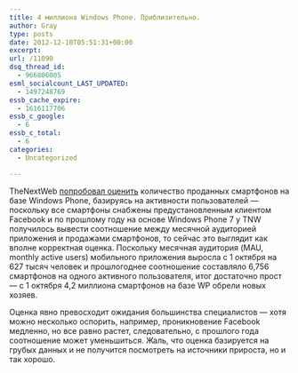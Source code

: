 ```yaml
---
title: 4 миллиона Windows Phone. Приблизительно.
author: Gray
type: posts
date: 2012-12-10T05:51:31+00:00
excerpt:
url: /11090
dsq_thread_id:
  - 966806005
esml_socialcount_LAST_UPDATED:
  - 1497248769
essb_cache_expire:
  - 1616117706
essb_c_google:
  - 6
essb_c_total:
  - 6
categories:
  - Uncategorized

---
```








TheNextWeb [попробовал оценить][1] количество проданных смартфонов на базе Windows Phone, базируясь на активности пользователей — поскольку все смартфоны снабжены предустановленным клиентом Facebook и по прошлому году на основе Windows Phone 7 у TNW получилось вывести соотношение между месячной аудиторией приложения и продажами смартфонов, то сейчас это выглядит как вполне корректная оценка. Поскольку месячная аудитория (MAU, monthly active users) мобильного приложения выросла с 1 октября на 627 тысяч человек и прошлогоднее соотношение составляло 6,756 смартфонов на одного активного пользователя, итог достаточно прост — с 1 октября 4,2 миллиона смартфонов на базе WP обрели новых хозяев.

Оценка явно превосходит ожидания большинства специалистов — хотя можно несколько оспорить, например, проникновение Facebook медленно, но все равно растет, следовательно, с прошлого года соотношение может уменьшиться. Жаль, что оценка базируется на грубых данных и не получится посмотреть на источники прироста, но и так хорошо.

 [1]: http://thenextweb.com/microsoft/2012/12/09/reading-the-mau-tea-leaves-windows-phone-does-indeed-appear-to-be-having-a-big-christmas/